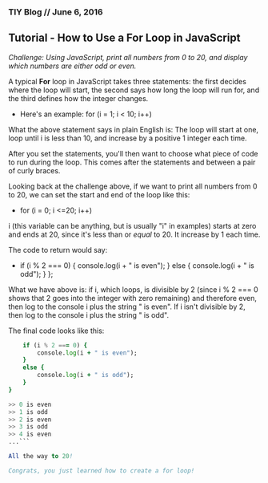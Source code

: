 ### TIY Blog // June 6, 2016

## Tutorial - How to Use a For Loop in JavaScript

*Challenge: Using JavaScript, print all numbers from 0 to 20, and display which numbers are either odd or even.*

A typical **For** loop in JavaScript takes three statements: the first decides where the loop will start, the second says how long the loop will run for, and the third defines how the integer changes.

* Here's an example: for (i = 1; i < 10; i++)

What the above statement says in plain English is: The loop will start at one, loop until i is less than 10, and increase by a positive 1 integer each time.

After you set the statements, you'll then want to choose what piece of code to run during the loop. This comes after the statements and between a pair of curly braces.

Looking back at the challenge above, if we want to print all numbers from 0 to 20, we can set the start and end of the loop like this:

* for (i = 0; i <=20; i++)

i (this variable can be anything, but is usually "i" in examples) starts at zero and ends at 20, since it's less than or *equal* to 20. It increase by 1 each time.

The code to return would say:
* if (i % 2 === 0) {
    console.log(i + " is even");
  }
  else {
    console.log(i + " is odd");
  }
};

What we have above is: if i, which loops, is divisible by 2 (since i % 2 === 0 shows that 2 goes into the integer with zero remaining) and therefore even, then log to the console i plus the string " is even". If i isn't divisible by 2, then log to the console i plus the string " is odd".

The final code looks like this:

```for (var i = 0; i <= 20; i++) {  
	if (i % 2 === 0) {  
		console.log(i + " is even");  
	}  
	else {  
		console.log(i + " is odd");  
	}  
}

>> 0 is even
>> 1 is odd  
>> 2 is even  
>> 3 is odd  
>> 4 is even  
...```

All the way to 20!

Congrats, you just learned how to create a for loop!
